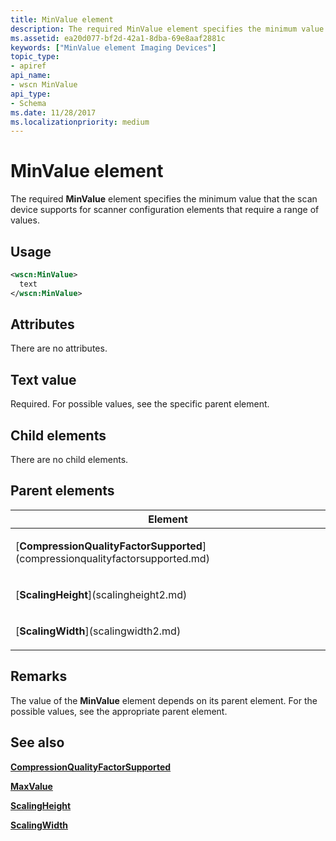 ```yaml
---
title: MinValue element
description: The required MinValue element specifies the minimum value that the scan device supports for scanner configuration elements that require a range of values.
ms.assetid: ea20d077-bf2d-42a1-8dba-69e8aaf2881c
keywords: ["MinValue element Imaging Devices"]
topic_type:
- apiref
api_name:
- wscn MinValue
api_type:
- Schema
ms.date: 11/28/2017
ms.localizationpriority: medium
---
```


# MinValue element


The required **MinValue** element specifies the minimum value that the scan device supports for scanner configuration elements that require a range of values.

Usage
-----

```xml
<wscn:MinValue>
  text
</wscn:MinValue>
```

Attributes
----------

There are no attributes.

Text value
----------

Required. For possible values, see the specific parent element.

## Child elements


There are no child elements.

## Parent elements


<table>
<colgroup>
<col width="100%" />
</colgroup>
<thead>
<tr class="header">
<th>Element</th>
</tr>
</thead>
<tbody>
<tr class="odd">
<td><p>[<strong>CompressionQualityFactorSupported</strong>](compressionqualityfactorsupported.md)</p></td>
</tr>
<tr class="even">
<td><p>[<strong>ScalingHeight</strong>](scalingheight2.md)</p></td>
</tr>
<tr class="odd">
<td><p>[<strong>ScalingWidth</strong>](scalingwidth2.md)</p></td>
</tr>
</tbody>
</table>

Remarks
-------

The value of the **MinValue** element depends on its parent element. For the possible values, see the appropriate parent element.

## See also


[**CompressionQualityFactorSupported**](compressionqualityfactorsupported.md)

[**MaxValue**](maxvalue.md)

[**ScalingHeight**](scalingheight2.md)

[**ScalingWidth**](scalingwidth2.md)

 

 






